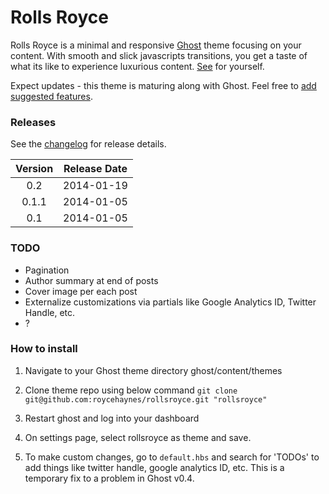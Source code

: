 # Rolls Royce

Rolls Royce is a minimal and responsive [Ghost](http://ghost.org) theme focusing on your content. With smooth and slick javascripts transitions, you get a taste of what its like to experience luxurious content. [See](http://roycehaynes.com) for yourself.

Expect updates - this theme is maturing along with Ghost. Feel free to [add suggested features](https://github.com/roycehaynes/rollsroyce/issues?state=open).

### Releases

See the [changelog](CHANGELOG.md) for release details.

| Version | Release Date |
| :-----: | :----------: |
| 0.2 | 2014-01-19 |
| 0.1.1 | 2014-01-05 |
| 0.1 | 2014-01-05 |

### TODO

- Pagination
- Author summary at end of posts
- Cover image per each post
- Externalize customizations via partials like Google Analytics ID, Twitter Handle, etc.
- ?

### How to install

1. Navigate to your Ghost theme directory ghost/content/themes

2. Clone theme repo using below command ```git clone git@github.com:roycehaynes/rollsroyce.git "rollsroyce"```

3. Restart ghost and log into your dashboard

4. On settings page, select rollsroyce as theme and save.

5. To make custom changes, go to ```default.hbs``` and search for 'TODOs' to add things like twitter handle, google analytics ID, etc. This is a temporary fix to a problem in Ghost v0.4. 
